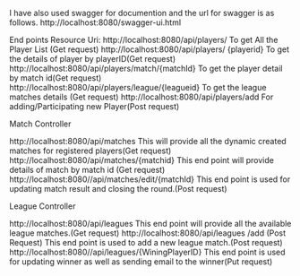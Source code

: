 
I have also used swagger for documention and the url for swagger is as follows.
http://localhost:8080/swagger-ui.html


End points Resource Uri:
http://localhost:8080/api/players/ 
To get All the Player List (Get request)
http://localhost:8080/api/players/ {playerid}
To get the details of player by playerID(Get request)
http://localhost:8080/api/players/match/{matchId}
To get the player detail by match id(Get request)
http://localhost:8080/api/players/league/{leagueid} 
To get the league matches details (Get request)
http://localhost:8080/api/players/add
For adding/Participating new Player(Post request)

Match Controller

http://localhost:8080/api/matches 
This will provide all the dynamic created matches for registered players(Get request)
http://localhost:8080/api/matches/{matchid} 
This end point will provide details of match by match id (Get request)
http://localhost:8080//api/matches/edit/{matchId}
This end point is used for updating match result and closing the round.(Post request)

League Controller

http://localhost:8080/api/leagues 
This end point will provide all the available league matches.(Get request)
http://localhost:8080/api/leagues /add      (Post Request)
This end point is used to add a new league match.(Post request)
http://localhost:8080//api/leagues/{WiningPlayerID}
This end point is used for updating winner as well as sending email to the winner(Put request)